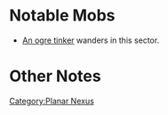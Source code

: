 # Notable Mobs

-   [An ogre tinker](an_ogre_tinker.md "wikilink") wanders in this
    sector.

# Other Notes

[Category:Planar Nexus](Category:Planar_Nexus "wikilink")
